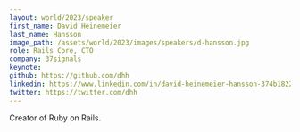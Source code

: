 ```yaml
---
layout: world/2023/speaker
first_name: David Heinemeier
last_name: Hansson
image_path: /assets/world/2023/images/speakers/d-hansson.jpg
role: Rails Core, CTO
company: 37signals
keynote:
github: https://github.com/dhh
linkedin: https://www.linkedin.com/in/david-heinemeier-hansson-374b18221/
twitter: https://twitter.com/dhh
---
```


Creator of Ruby on Rails.
